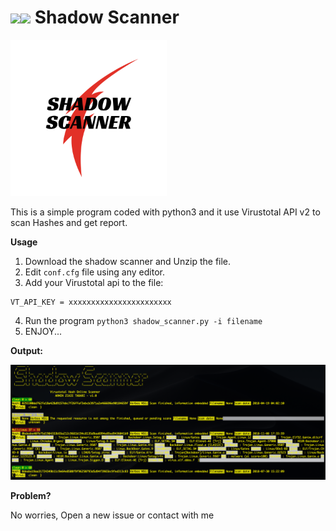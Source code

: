# <img src="https://cdn-images-1.medium.com/max/1600/1*7EUX9QIjq2x1JyFKcjhXsA.png" width="64"><img src="https://img.favpng.com/22/12/14/malware-computer-icons-computer-virus-png-favpng-2C4J91ts9nshuzpZtYNUBExTi.jpg" width="48"> Shadow Scanner
<img src="https://github.com/rminz/Shadow_Scanner/blob/master/1.png" style="text-align: center;" width="250">

This is a simple program coded with python3 and it use Virustotal API v2 to scan Hashes and get report.

**Usage**

1. Download the shadow scanner and Unzip the  file.
2. Edit `conf.cfg` file using any  editor.
3. Add your Virustotal api to the file:
```
VT_API_KEY = xxxxxxxxxxxxxxxxxxxxxxx
```
4. Run the program `python3 shadow_scanner.py -i filename`
5. ENJOY...

**Output:**

<img src="https://github.com/rminz/Shadow_Scanner/blob/master/Screen_Shot.png" width="800">

**Problem?**

No worries, Open a new issue or contact with me
